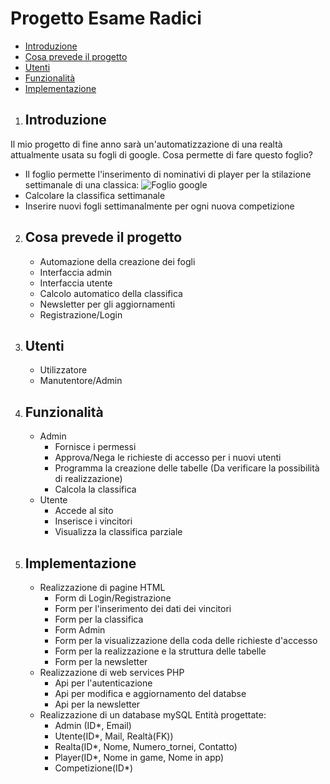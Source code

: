# Progetto Esame Radici
-   [Introduzione](#Introduzione)
-   [Cosa prevede il progetto](#Cosa-prevede-il-progetto)
-   [Utenti](#Utenti)
-   [Funzionalità](#Funzionalità)
-   [Implementazione](#Implementazione)


1. ## Introduzione

Il mio progetto di fine anno sarà un'automatizzazione di una realtà attualmente usata su fogli di google.
Cosa permette di fare questo foglio?
   -  Il foglio permette l'inserimento di nominativi di player per la stilazione settimanale di una classica:
   ![Foglio google](https://github.com/Radish0/Progetto_Esame/blob/main/Stuff/Esempio.png "Esempio di Foglio google")
   -  Calcolare la classifica settimanale
   -  Inserire nuovi fogli settimanalmente per ogni nuova competizione

2. ## Cosa prevede il progetto
     - Automazione della creazione dei fogli
     - Interfaccia admin
     - Interfaccia utente
     - Calcolo automatico della classifica
     - Newsletter per gli aggiornamenti
     - Registrazione/Login

3. ## Utenti    
     - Utilizzatore
     - Manutentore/Admin

4. ## Funzionalità
    - Admin
      - Fornisce i permessi 
      - Approva/Nega le richieste di accesso per i nuovi utenti
      - Programma la creazione delle tabelle (Da verificare la possibilità di realizzazione)
      - Calcola la classifica
    - Utente
      - Accede al sito
      - Inserisce i vincitori
      - Visualizza la classifica parziale
      
5. ## Implementazione
      - Realizzazione di pagine HTML
         - Form di Login/Registrazione
         - Form per l'inserimento dei dati dei vincitori
         - Form per la classifica 
         - Form Admin
         - Form per la visualizzazione della coda delle richieste d'accesso
         - Form per la realizzazione e la struttura delle tabelle
         - Form per la newsletter
      - Realizzazione di web services PHP
         - Api per l'autenticazione
         - Api per modifica e aggiornamento del databse
         - Api per la newsletter
      - Realizzazione di un database mySQL
         Entità progettate:
         - Admin (ID*, Email)
         - Utente(ID*, Mail, Realtà(FK))
         - Realta(ID*, Nome, Numero_tornei, Contatto)
         - Player(ID*, Nome in game, Nome in app)
         - Competizione(ID*)







